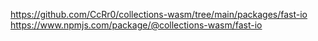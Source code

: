 https://github.com/CcRr0/collections-wasm/tree/main/packages/fast-io  
https://www.npmjs.com/package/@collections-wasm/fast-io  
